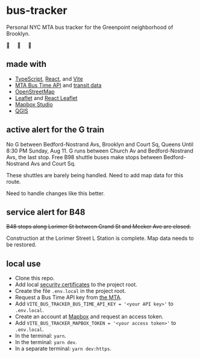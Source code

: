 # bus-tracker

Personal NYC MTA bus tracker for the Greenpoint neighborhood of Brooklyn.

🚌 &nbsp;&nbsp;&nbsp; 🚌 &nbsp;&nbsp;&nbsp; 🚌

## made with

- [TypeScript](https://www.typescriptlang.org), [React](https://react.dev), and [Vite](https://vitejs.dev/)
- [MTA Bus Time API](https://bustime.mta.info/wiki/Developers/) and [transit data](http://web.mta.info/developers/developer-data-terms.html)
- [OpenStreetMap](https://www.openstreetmap.org/)
- [Leaflet](https://leafletjs.com) and [React Leaflet](https://react-leaflet.js.org)
- [Mapbox Studio](https://studio.mapbox.com)
- [QGIS](https://qgis.org/)

## active alert for the G train

No G between Bedford-Nostrand Avs, Brooklyn and Court Sq, Queens Until 8:30 PM Sunday, Aug 11.
G runs between Church Av and Bedford-Nostrand Avs, the last stop.
Free B98 shuttle buses make stops between Bedford-Nostrand Avs and Court Sq.

These shuttles are barely being handled. Need to add map data for this route.

Need to handle changes like this better.

## service alert for B48

<s>B48 stops along Lorimer St between Grand St and Meeker Ave are closed.</s>

Construction at the Lorimer Street L Station is complete. Map data needs to be restored.

## local use

- Clone this repo.
- Add local [security certificates](https://www.makeswift.com/blog/accessing-your-local-nextjs-dev-server-using-https) to the project root.
- Create the file `.env.local` in the project root.
- Request a Bus Time API key from [the MTA](https://register.developer.obanyc.com/).
- Add `VITE_BUS_TRACKER_BUS_TIME_API_KEY = '<your API key>'` to `.env.local`.
- Create an account at [Mapbox](https://www.mapbox.com) and request an access token.
- Add `VITE_BUS_TRACKER_MAPBOX_TOKEN = '<your access token>'` to `.env.local`.
- In the terminal: `yarn`.
- In the terminal: `yarn dev`.
- In a separate terminal: `yarn dev:https`.
